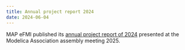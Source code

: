 ```yaml
---
title: Annual project report 2024
date: 2024-06-04
---
```


MAP eFMI published its [annual project report of 2024](/media/resources/MAP-eFMI-annual-project-report-2024.pdf) presented at the Modelica Association assembly meeting 2025.
